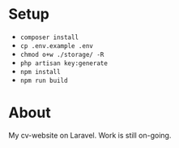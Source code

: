 # Setup

- ``composer install``
- ``cp .env.example .env``
- ``chmod o+w ./storage/ -R``
- ``php artisan key:generate``
- ``npm install``
- ``npm run build``

# About 
My cv-website on Laravel. Work is still on-going.

